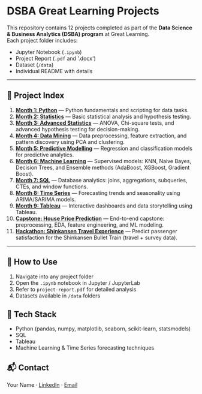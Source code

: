 # DSBA Great Learning Projects

This repository contains 12 projects completed as part of the **Data Science & Business Analytics (DSBA) program** at Great Learning.  
Each project folder includes:
- Jupyter Notebook (`.ipynb`)
- Project Report (`.pdf` and '.docx')
- Dataset (`/data`)
- Individual README with details

---



## 📂 Project Index
1. **[Month 1: Python](./Month%201%20Python/README.md)** — Python fundamentals and scripting for data tasks.
2. **[Month 2: Statistics](./Month%202%20Statistics/README.md)** — Basic statistical analysis and hypothesis testing.
3. **[Month 3: Advanced Statistics](./Month%203%20Advanced%20Statitics/README.md)** — ANOVA, Chi-square tests, and advanced hypothesis testing for decision-making.
4. **[Month 4: Data Mining](./Month%204%20Data%20Mining/README.md)** — Data preprocessing, feature extraction, and pattern discovery using PCA and clustering.
5. **[Month 5: Predictive Modelling](./Month%205%20Predictive%20Modelling/README.md)** — Regression and classification models for predictive analytics.
6. **[Month 6: Machine Learning](./Month%206%20Machine%20Learning/README.md)** — Supervised models: KNN, Naive Bayes, Decision Trees, and Ensemble methods (AdaBoost, XGBoost, Gradient Boost).
7. **[Month 7: SQL](./Month%207%20SQL/README.md)** — Database analytics: joins, aggregations, subqueries, CTEs, and window functions.
8. **[Month 8: Time Series](./Month%208%20Time%20series/README.md)** — Forecasting trends and seasonality using ARIMA/SARIMA models.
9. **[Month 9: Tableau](./Month%209%20Tableau/README.md)** — Interactive dashboards and data storytelling using Tableau.
10. **[Capstone: House Price Prediction](./Capstone/README.md)** — End-to-end capstone: preprocessing, EDA, feature engineering, and ML modeling.
11. **[Hackathon: Shinkansen Travel Experience](./Hackathon/README.md)** — Predict passenger satisfaction for the Shinkansen Bullet Train (travel + survey data).



---

## 🚀 How to Use
1. Navigate into any project folder
2. Open the `.ipynb` notebook in Jupyter / JupyterLab
3. Refer to `project-report.pdf` for detailed analysis
4. Datasets available in `/data` folders

## 📌 Tech Stack
- Python (pandas, numpy, matplotlib, seaborn, scikit-learn, statsmodels)
- SQL
- Tableau
- Machine Learning & Time Series forecasting techniques

## 📬 Contact
Your Name · [LinkedIn](#) · [Email](#)

